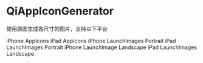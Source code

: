 # QiAppIconGenerator

使用原图生成各尺寸的图片，支持以下平台

iPhone AppIcons
iPad AppIcons
iPhone LaunchImages Portrait
iPad LaunchImages Portrait
iPhone LaunchImage Landscape
iPad LaunchImages Landscape
